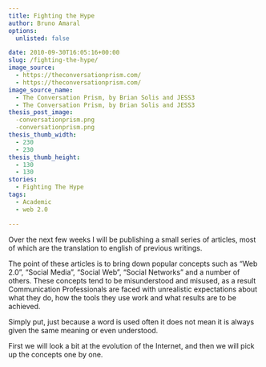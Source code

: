 ```yaml
---
title: Fighting the Hype
author: Bruno Amaral
options:
  unlisted: false

date: 2010-09-30T16:05:16+00:00
slug: /fighting-the-hype/
image_source:
  - https://theconversationprism.com/
  - https://theconversationprism.com/
image_source_name:
  - The Conversation Prism, by Brian Solis and JESS3
  - The Conversation Prism, by Brian Solis and JESS3
thesis_post_image:
  -conversationprism.png
  -conversationprism.png
thesis_thumb_width:
  - 230
  - 230
thesis_thumb_height:
  - 130
  - 130
stories:
  - Fighting The Hype
tags:
  - Academic
  - web 2.0

---
```

Over the next few weeks I will be publishing a small series of articles, most of which are the translation to english of previous writings.

The point of these articles is to bring down popular concepts such as &#8220;Web 2.0&#8221;, &#8220;Social Media&#8221;, &#8220;Social Web&#8221;, &#8220;Social Networks&#8221; and a number of others. These concepts tend to be misunderstood and misused, as a result Communication Professionals are faced with unrealistic expectations about what they do, how the tools they use work and what results are to be achieved.

Simply put, just because a word is used often it does not mean it is always given the same meaning or even understood.

First we will look a bit at the evolution of the Internet, and then we will pick up the concepts one by one.


